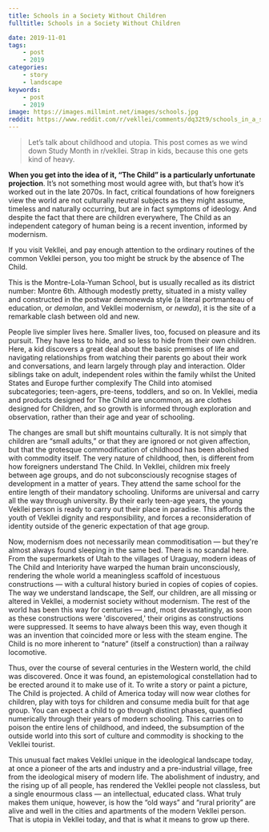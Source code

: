 ```yaml
---
title: Schools in a Society Without Children
fulltitle: Schools in a Society Without Children

date: 2019-11-01
tags:
    - post
    - 2019
categories:
    - story
    - landscape
keywords:
    - post
    - 2019
image: https://images.millmint.net/images/schools.jpg
reddit: https://www.reddit.com/r/vekllei/comments/dq32t9/schools_in_a_society_without_children/
---
```


>Let’s talk about childhood and utopia. This post comes as we wind down Study Month in r/vekllei. Strap in kids, because this one gets kind of heavy.

**When you get into the idea of it, “The Child” is a particularly unfortunate projection**. It’s not something most would agree with, but that’s how it’s worked out in the late 2070s. In fact, critical foundations of how foreigners view the world are not culturally neutral subjects as they might assume, timeless and naturally occurring, but are in fact symptoms of ideology. And despite the fact that there are children everywhere, The Child as an independent category of human being is a recent invention, informed by modernism.

If you visit Vekllei, and pay enough attention to the ordinary routines of the common Vekllei person, you too might be struck by the absence of The Child.

This is the Montre-Lola-Yuman School, but is usually recalled as its district number: Montre 6th. Although modestly pretty, situated in a misty valley and constructed in the postwar demonewda style (a literal portmanteau of education, or *demolan*, and Vekllei modernism, or *newda*), it is the site of a remarkable clash between old and new.

People live simpler lives here. Smaller lives, too, focused on pleasure and its pursuit. They have less to hide, and so less to hide from their own children. Here, a kid discovers a great deal about the basic premises of life and navigating relationships from watching their parents go about their work and conversations, and learn largely through play and interaction. Older siblings take on adult, independent roles within the family whilst the United States and Europe further complexify The Child into atomised subcategories; teen-agers, pre-teens, toddlers, and so on. In Vekllei, media and products designed for The Child are uncommon, as are clothes designed for Children, and so growth is informed through exploration and observation, rather than their age and year of schooling.

The changes are small but shift mountains culturally. It is not simply that children are “small adults,” or that they are ignored or not given affection, but that the grotesque commodification of childhood has been abolished with commodity itself. The very nature of childhood, then, is different from how foreigners understand The Child. In Vekllei, children mix freely between age groups, and do not subconsciously recognise stages of development in a matter of years. They attend the same school for the entire length of their mandatory schooling. Uniforms are universal and carry all the way through university. By their early teen-age years, the young Vekllei person is ready to carry out their place in paradise. This affords the youth of Vekllei dignity and responsibility, and forces a reconsideration of identity outside of the generic expectation of that age group.

Now, modernism does not necessarily mean commoditisation — but they're almost always found sleeping in the same bed. There is no scandal here. From the supermarkets of Utah to the villages of Uraguay, modern ideas of The Child and Interiority have warped the human brain unconsciously, rendering the whole world a meaningless scaffold of incestuous constructions — with a cultural history buried in copies of copies of copies. The way we understand landscape, the Self, our children, are all missing or altered in Vekllei, a modernist society without modernism. The rest of the world has been this way for centuries — and, most devastatingly, as soon as these constructions were 'discovered,' their origins as constructions were suppressed. It seems to have always been this way, even though it was an invention that coincided more or less with the steam engine. The Child is no more inherent to “nature” (itself a construction) than a railway locomotive.

Thus, over the course of several centuries in the Western world, the child was discovered. Once it was found, an epistemological constellation had to be erected around it to make use of it. To write a story or paint a picture, The Child is projected. A child of America today will now wear clothes for children, play with toys for children and consume media built for that age group. You can expect a child to go through distinct phases, quantified numerically through their years of modern schooling. This carries on to poison the entire lens of childhood, and indeed, the subsumption of the outside world into this sort of culture and commodity is shocking to the Vekllei tourist.

This unusual fact makes Vekllei unique in the ideological landscape today, at once a pioneer of the arts and industry and a pre-industrial village, free from the ideological misery of modern life. The abolishment of industry, and the rising up of all people, has rendered the Vekllei people not classless, but a single enourmous class — an intellectual, educated class. What truly makes them unique, however, is how the “old ways” and “rural priority” are alive and well in the cities and apartments of the modern Vekllei person. That is utopia in Vekllei today, and that is what it means to grow up there.
